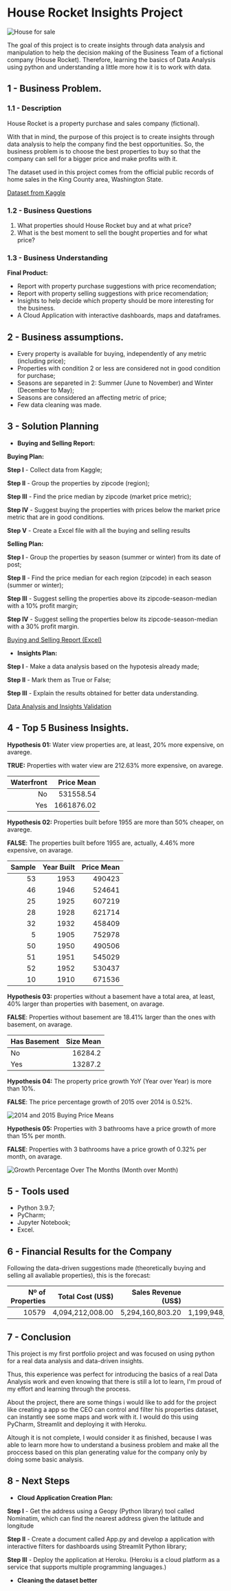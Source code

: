 # House Rocket Insights Project

![House for sale](house_for_sale_2.jpg)

The goal of this project is to create insights through data analysis and manipulation to help the decision making of the Business Team of a fictional company (House Rocket).
Therefore, learning the basics of Data Analysis using python and understanding a little more how it is to work with data.

## 1 - Business Problem.

### 1.1 - Description
House Rocket is a property purchase and sales company (fictional).

With that in mind, the purpose of this project is to create insights through data analysis to help the company find the best opportunities. So, the business problem is to choose the best properties to buy so that the company can sell for a bigger price and make profits with it. 

The dataset used in this project comes from the official public records of home sales in the King County area, Washington State.

[Dataset from Kaggle](https://www.kaggle.com/harlfoxem/housesalesprediction)

### 1.2 - Business Questions
 1. What properties should House Rocket buy and at what price?
 2. What is the best moment to sell the bought properties and for what price?

### 1.3 - Business Understanding
**Final Product:**
 - Report with property purchase suggestions with price recomendation;
 - Report with property selling suggestions with price recomendation;
 - Insights to help decide which property should be more interesting for the business.
 - A Cloud Application with interactive dashboards, maps and dataframes.

## 2 - Business assumptions.
- Every property is available for buying, independently of any metric (including price);
- Properties with condition 2 or less are considered not in good condition for purchase;
- Seasons are separeted in 2: Summer (June to November) and Winter (December to May);
- Seasons are considered an affecting metric of price;
- Few data cleaning was made.

## 3 - Solution Planning
- **Buying and Selling Report:**

 **Buying Plan:**

 **Step I** - Collect data from Kaggle;
 
 **Step II** - Group the properties by zipcode (region);
 
 **Step III** - Find the price median by zipcode (market price metric);
 
 **Step IV** - Suggest buying the properties with prices below the market price metric that are in good conditions.
 
 **Step V** - Create a Excel file with all the buying and selling results
 
 
 **Selling Plan:**
 
 **Step I** - Group the properties by season (summer or winter) from its date of post;
 
 **Step II** - Find the price median for each region (zipcode) in each season (summer or winter);
 
 **Step III** - Suggest selling the properties above its zipcode-season-median with a 10% profit margin;
 
 **Step IV** - Suggest selling the properties below its zipcode-season-median with a 30% profit margin.
 
 [Buying and Selling Report (Excel)](https://github.com/Caio-Moretti/Insights-Project/blob/main/buying-selling-report.xlsx)
 
 - **Insights Plan:**

 **Step I** - Make a data analysis based on the hypotesis already made;
 
 **Step II** - Mark them as True or False;
 
 **Step III** - Explain the results obtained for better data understanding.
 
 [Data Analysis and Insights Validation](https://github.com/Caio-Moretti/Insights-Project/blob/main/Data%20Analysis.ipynb)
 
## 4 - Top 5 Business Insights.
**Hypothesis 01:**
Water view properties are, at least, 20% more expensive, on avarege.

**TRUE:** Properties with water view are 212.63% more expensive, on avarege.

|   Waterfront |   Price Mean        |
|-------------:|--------------------:|
|            No |    531558.54       |
|            Yes |        1661876.02 |

**Hypothesis 02:**
Properties built before 1955 are more than 50% cheaper, on avarege.

**FALSE**: The properties built before 1955 are, actually, 4.46% more expensive, on avarage.

|  Sample  | Year Built | Price Mean |
|---:|-----------:|---------------:|
| 53 |       1953 |         490423 |
| 46 |       1946 |         524641 |
| 25 |       1925 |         607219 |
| 28 |       1928 |         621714 |
| 32 |       1932 |         458409 |
|  5 |       1905 |         752978 |
| 50 |       1950 |         490506 |
| 51 |       1951 |         545029 |
| 52 |       1952 |         530437 |
| 10 |       1910 |         671536 |

**Hypothesis 03:**
properties without a basement have a total area, at least, 40% larger than properties with basement, on avarage.

**FALSE**: Properties without basement are 18.41% larger than the ones with basement, on avarage.

| Has Basement |   Size Mean     |
|:---------------|----------------:|
| No            |         16284.2 |
| Yes           |         13287.2 |

**Hypothesis 04:**
The property price growth YoY (Year over Year) is more than 10%.

**FALSE**: The price percentage growth of 2015 over 2014 is 0.52%.

![2014 and 2015 Buying Price Means](barplot_hypothesis_04_correct.png)

**Hypothesis 05:**
Properties with 3 bathrooms have a price growth of more than 15% per month.

**FALSE**: Properties with 3 bathrooms have a price growth of 0.32% per month, on avarage.

![Growth Percentage Over The Months (Month over Month)](lineplot_hypothesis_05_correct.png)

## 5 - Tools used
 - Python 3.9.7;
 - PyCharm;
 - Jupyter Notebook;
 - Excel.

## 6 - Financial Results for the Company

Following the data-driven suggestions made (theoretically buying and selling all avaliable properties), this is the forecast:

|   Nº of Properties |   Total Cost (US$) |   Sales Revenue (US$) |   Profit  |
|-------------------:|-------------------:|----------------------:|--------------:|
|              10579 |   4,094,212,008.00 |     5,294,160,803.20  | 1,199,948,795.20 |

## 7 - Conclusion

This project is my first portfolio project and was focused on using python for a real data analysis and data-driven insights.

Thus, this experience was perfect for introducing the basics of a real Data Analysis work and even knowing that there is still a lot to learn, I'm proud of my effort and learning through the process.

About the project, there are some things i would like to add for the project like creating a app so the CEO can control and filter his properties dataset, can instantly see some maps and work with it. I would do this using PyCharm, Streamlit and deploying it with Heroku.

Altough it is not complete, I would consider it as finished, because I was able to learn more how to understand a business problem and make all the proccess based on this plan generating value for the company only by doing some basic analysis.

## 8 - Next Steps
- **Cloud Application Creation Plan:**
 
 **Step I** - Get the address using a Geopy (Python library) tool called Nominatim, which can find the nearest address given the latitude and longitude 
 
 **Step II** - Create a document called App.py and develop a application with interactive filters for dashboards using Streamlit Python library;
 
 **Step III** - Deploy the application at Heroku. (Heroku is a cloud platform as a service that supports multiple programming languages.)
 
 - **Cleaning the dataset better**
